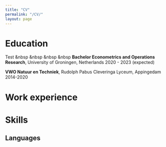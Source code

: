 ```yaml
---
title: "CV"
permalink: "/CV/"
layout: page
---
```


# Education
Test &nbsp &nbsp &nbsp &nbsp **Bachelor Econometrics and Operations Research**, University of Groningen, Netherlands 2020 - 2023 (expected)

**VWO Natuur en Techniek**, Rudolph Pabus Cleveringa Lyceum, Appingedam 2014-2020

# Work experience

# Skills
## Languages


